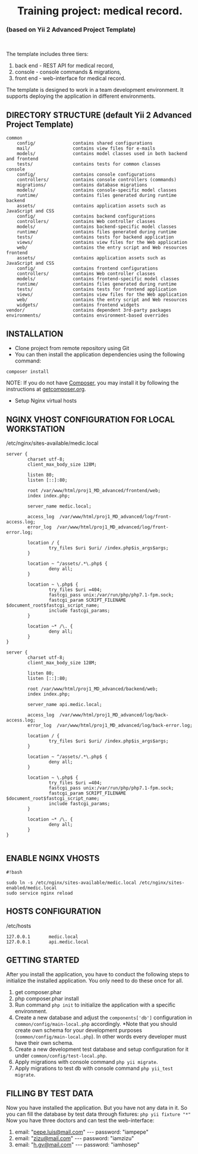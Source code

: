 <p align="center">
    <h1 align="center">Training project: medical record.</h1>
    <h3>(based on Yii 2 Advanced Project Template)</h3>
    <br>
</p>

The template includes three tiers:
1. back end - REST API for medical record,
2. console - console commands & migrations,
3. front end - web-interface for medical record.

The template is designed to work in a team development environment. It supports
deploying the application in different environments.


DIRECTORY STRUCTURE (default Yii 2 Advanced Project Template)
-------------------

```
common
    config/              contains shared configurations
    mail/                contains view files for e-mails
    models/              contains model classes used in both backend and frontend
    tests/               contains tests for common classes    
console
    config/              contains console configurations
    controllers/         contains console controllers (commands)
    migrations/          contains database migrations
    models/              contains console-specific model classes
    runtime/             contains files generated during runtime
backend
    assets/              contains application assets such as JavaScript and CSS
    config/              contains backend configurations
    controllers/         contains Web controller classes
    models/              contains backend-specific model classes
    runtime/             contains files generated during runtime
    tests/               contains tests for backend application    
    views/               contains view files for the Web application
    web/                 contains the entry script and Web resources
frontend
    assets/              contains application assets such as JavaScript and CSS
    config/              contains frontend configurations
    controllers/         contains Web controller classes
    models/              contains frontend-specific model classes
    runtime/             contains files generated during runtime
    tests/               contains tests for frontend application
    views/               contains view files for the Web application
    web/                 contains the entry script and Web resources
    widgets/             contains frontend widgets
vendor/                  contains dependent 3rd-party packages
environments/            contains environment-based overrides
```
INSTALLATION
------------

* Clone project from remote repository using Git
* You can then install the application dependencies using the following command:

~~~
composer install
~~~

NOTE: If you do not have [Composer](http://getcomposer.org/), you may install it by following the instructions
at [getcomposer.org](http://getcomposer.org/doc/00-intro.md#installation-nix).

* Setup Nginx virtual hosts 


NGINX VHOST CONFIGURATION FOR LOCAL WORKSTATION
-----------------------------------------------------------------------

/etc/nginx/sites-available/medic.local
```
server {
        charset utf-8;
        client_max_body_size 128M;

        listen 80;
        listen [::]:80;

        root /var/www/html/proj1_MD_advanced/frontend/web;
        index index.php;

        server_name medic.local;

        access_log  /var/www/html/proj1_MD_advanced/log/front-access.log;
        error_log  /var/www/html/proj1_MD_advanced/log/front-error.log;

        location / {
                try_files $uri $uri/ /index.php$is_args$args;
        }

        location ~ ^/assets/.*\.php$ {
                deny all;
        }

        location ~ \.php$ {
                try_files $uri =404;
                fastcgi_pass unix:/var/run/php/php7.1-fpm.sock;
                fastcgi_param SCRIPT_FILENAME $document_root$fastcgi_script_name;
                include fastcgi_params;
        }

        location ~* /\. {
                deny all;
        }
}

server {
        charset utf-8;
        client_max_body_size 128M;

        listen 80;
        listen [::]:80;

        root /var/www/html/proj1_MD_advanced/backend/web;
        index index.php;

        server_name api.medic.local;

        access_log  /var/www/html/proj1_MD_advanced/log/back-access.log;
        error_log  /var/www/html/proj1_MD_advanced/log/back-error.log;

        location / {
                try_files $uri $uri/ /index.php$is_args$args;
        }

        location ~ ^/assets/.*\.php$ {
                deny all;
        }

        location ~ \.php$ {
                try_files $uri =404;
                fastcgi_pass unix:/var/run/php/php7.1-fpm.sock;
                fastcgi_param SCRIPT_FILENAME $document_root$fastcgi_script_name;
                include fastcgi_params;
        }

        location ~* /\. {
                deny all;
        }
}


```

ENABLE NGINX VHOSTS
-------------------

```
#!bash

sudo ln -s /etc/nginx/sites-available/medic.local /etc/nginx/sites-enabled/medic.local
sudo service nginx reload
```


HOSTS CONFIGURATION
-------------------

/etc/hosts
```
127.0.0.1       medic.local
127.0.0.1       api.medic.local

```


GETTING STARTED
---------------

After you install the application, you have to conduct the following steps to initialize
the installed application. You only need to do these once for all.

1. get composer.phar
2. php composer.phar install
3. Run command `php init` to initialize the application with a specific environment.
4. Create a new database and adjust the `components['db']` configuration in `common/config/main-local.php` accordingly.
*Note that you should create own schema for your development purposes (`common/config/main-local.php`). In other words every developer must have their own schema.
5. Create a new development test database and setup configuration for it under `common/config/test-local.php`.
6. Apply migrations with console command `php yii migrate`. 
7. Apply migrations to test db with console command `php yii_test migrate`. 



FILLING BY TEST DATA
---------------

Now you have installed the application. But you have not any data in it.
So you can fill the database by test data through fixtures:
`php yii fixture "*"`
Now you have three doctors and can test the web-interface:
1. email: "pepe.luis@mail.com"  ---  password: "iampepe"
2. email: "zizu@mail.com"       ---  password: "iamzizu"
3. email: "h.gv@mail.com"       ---  password: "iamhosep"